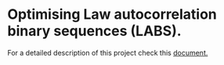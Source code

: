 # Optimising Law autocorrelation binary sequences (LABS).

For a detailed description of this project check this [document.](https://choudrouge4.github.io/pdfs/labs.pdf)
